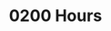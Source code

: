 ---
weight: 2
title: 0200 Hours
url: 0200-hours
images:
- /images/DSC09367-Enhanced-NR.jpg
- /images/DSC09368-Enhanced-NR.jpg
- /images/DSC09371-Enhanced-NR.jpg
- /images/DSC09379-Enhanced-NR.jpg
- /images/DSC09382-Enhanced-NR.jpg
- /images/DSC09383-Enhanced-NR.jpg
- /images/DSC09384-Enhanced-NR.jpg
- /images/DSC09386-Enhanced-NR.jpg
- /images/DSC09388-Enhanced-NR.jpg
- /images/DSC09390-Enhanced-NR.jpg
- /images/DSC09391-Enhanced-NR.jpg
- /images/DSC09398-Enhanced-NR.jpg
- /images/DSC09400-Enhanced-NR.jpg
- /images/DSC09402-Enhanced-NR.jpg
- /images/DSC09405-Enhanced-NR.jpg
- /images/DSC09411-Enhanced-NR.jpg
hideExif: true
tags:
- minis
---